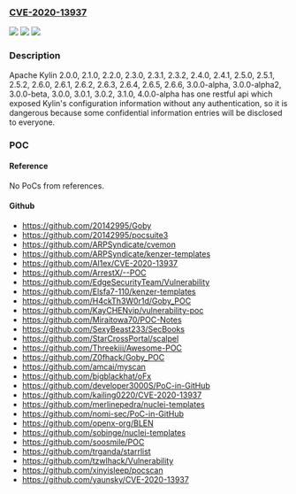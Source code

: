 ### [CVE-2020-13937](https://cve.mitre.org/cgi-bin/cvename.cgi?name=CVE-2020-13937)
![](https://img.shields.io/static/v1?label=Product&message=Apache%20Kylin&color=blue)
![](https://img.shields.io/static/v1?label=Version&message=n%2Fa&color=blue)
![](https://img.shields.io/static/v1?label=Vulnerability&message=Information%20Disclosure&color=brighgreen)

### Description

Apache Kylin 2.0.0, 2.1.0, 2.2.0, 2.3.0, 2.3.1, 2.3.2, 2.4.0, 2.4.1, 2.5.0, 2.5.1, 2.5.2, 2.6.0, 2.6.1, 2.6.2, 2.6.3, 2.6.4, 2.6.5, 2.6.6, 3.0.0-alpha, 3.0.0-alpha2, 3.0.0-beta, 3.0.0, 3.0.1, 3.0.2, 3.1.0, 4.0.0-alpha has one restful api which exposed Kylin's configuration information without any authentication, so it is dangerous because some confidential information entries will be disclosed to everyone.

### POC

#### Reference
No PoCs from references.

#### Github
- https://github.com/20142995/Goby
- https://github.com/20142995/pocsuite3
- https://github.com/ARPSyndicate/cvemon
- https://github.com/ARPSyndicate/kenzer-templates
- https://github.com/Al1ex/CVE-2020-13937
- https://github.com/ArrestX/--POC
- https://github.com/EdgeSecurityTeam/Vulnerability
- https://github.com/Elsfa7-110/kenzer-templates
- https://github.com/H4ckTh3W0r1d/Goby_POC
- https://github.com/KayCHENvip/vulnerability-poc
- https://github.com/Miraitowa70/POC-Notes
- https://github.com/SexyBeast233/SecBooks
- https://github.com/StarCrossPortal/scalpel
- https://github.com/Threekiii/Awesome-POC
- https://github.com/Z0fhack/Goby_POC
- https://github.com/amcai/myscan
- https://github.com/bigblackhat/oFx
- https://github.com/developer3000S/PoC-in-GitHub
- https://github.com/kailing0220/CVE-2020-13937
- https://github.com/merlinepedra/nuclei-templates
- https://github.com/nomi-sec/PoC-in-GitHub
- https://github.com/openx-org/BLEN
- https://github.com/sobinge/nuclei-templates
- https://github.com/soosmile/POC
- https://github.com/trganda/starrlist
- https://github.com/tzwlhack/Vulnerability
- https://github.com/xinyisleep/pocscan
- https://github.com/yaunsky/CVE-2020-13937


